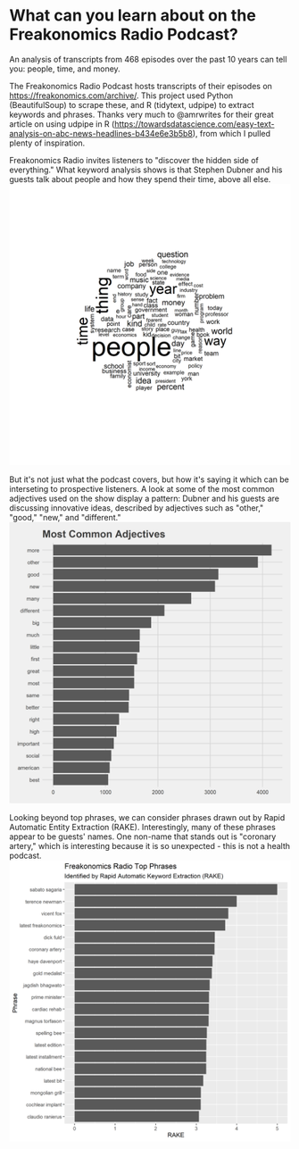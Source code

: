 # What can you learn about on the Freakonomics Radio Podcast? 

An analysis of transcripts from 468 episodes over the past 10 years can tell you: people, time, and money.


The Freakonomics Radio Podcast hosts transcripts of their episodes on https://freakonomics.com/archive/. 
This project used Python (BeautifulSoup) to scrape these, and R (tidytext, udpipe) to extract keywords and phrases. 
Thanks very much to @amrwrites for their great article on using udpipe in R (https://towardsdatascience.com/easy-text-analysis-on-abc-news-headlines-b434e6e3b5b8), 
from which I pulled plenty of inspiration.

Freakonomics Radio invites listeners to "discover the hidden side of everything."
What keyword analysis shows is that Stephen Dubner and his guests talk about people and how they spend their time, above all else.
![noun_wordcloud](https://github.com/mathyjokes/Freakonomics/blob/master/freak_wordcloud_noun.png)

But it's not just what the podcast covers, but how it's saying it which can be interseting to prospective listeners.
A look at some of the most common adjectives used on the show display a pattern:
Dubner and his guests are discussing innovative ideas, described by adjectives such as "other," "good," "new," and "different."
![adj_barchart](https://github.com/mathyjokes/Freakonomics/blob/master/freak_common_adjs.png)

Looking beyond top phrases, we can consider phrases drawn out by Rapid Automatic Entity Extraction (RAKE).
Interestingly, many of these phrases appear to be guests' names. 
One non-name that stands out is "coronary artery," which is interesting because it is so unexpected - this is not a health podcast.
![rake](https://github.com/mathyjokes/Freakonomics/blob/master/freak_rake.png)
